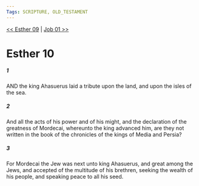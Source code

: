 ```yaml
---
Tags: SCRIPTURE, OLD_TESTAMENT
---
```


[<< Esther 09](OLD_TESTAMENT/17_Esther/Esther_09.md) | [Job 01 >>](OLD_TESTAMENT/18_Job/Job_01.md)

# Esther 10

##### 1
 AND the king Ahasuerus laid a tribute upon the land, and upon the isles of the sea.
##### 2
 And all the acts of his power and of his might, and the declaration of the greatness of Mordecai, whereunto the king advanced him, are they not written in the book of the chronicles of the kings of Media and Persia?
##### 3
 For Mordecai the Jew was next unto king Ahasuerus, and great among the Jews, and accepted of the multitude of his brethren, seeking the wealth of his people, and speaking peace to all his seed.
